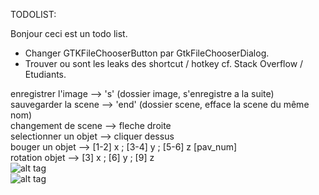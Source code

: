 TODOLIST:

Bonjour ceci est un todo list.
- Changer GTKFileChooserButton par GtkFileChooserDialog.
- Trouver ou sont les leaks des shortcut / hotkey cf. Stack Overflow / Etudiants.

enregistrer l'image   --> 's'   (dossier image, s'enregistre a la suite)  
sauvegarder la scene  --> 'end' (dossier scene, efface la scene du même nom)  
changement de scene   --> fleche droite  
selectionner un objet --> cliquer dessus  
bouger un objet       --> [1-2] x ; [3-4] y ; [5-6] z  [pav_num]  
rotation objet        --> [3] x ; [6] y ; [9] z  
![alt tag](https://github.com/ocarta-l/c_raytracer/blob/master/exemple01.png?raw=true)  
![alt tag](https://github.com/ocarta-l/c_raytracer/blob/master/exemple02.png?raw=true)
